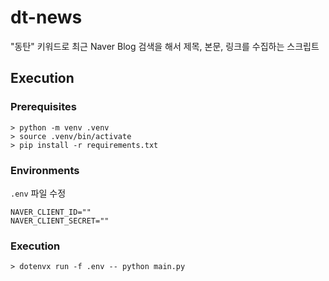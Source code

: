 # dt-news
"동탄" 키워드로 최근 Naver Blog 검색을 해서 제목, 본문, 링크를 수집하는 스크립트


## Execution

### Prerequisites

```
> python -m venv .venv
> source .venv/bin/activate
> pip install -r requirements.txt
```

### Environments
`.env` 파일 수정
```
NAVER_CLIENT_ID=""
NAVER_CLIENT_SECRET=""
```

### Execution

```
> dotenvx run -f .env -- python main.py
```